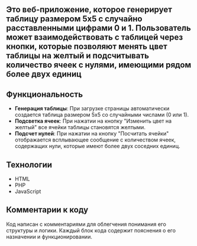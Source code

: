 
## Это веб-приложение, которое генерирует таблицу размером 5x5 с случайно расставленными цифрами 0 и 1. Пользователь может взаимодействовать с таблицей через кнопки, которые позволяют менять цвет таблицы на желтый и подсчитывать количество ячеек с нулями, имеющими рядом более двух единиц
## Функциональность
- **Генерация таблицы**: При загрузке страницы автоматически создается таблица размером 5x5 со случайными числами (0 или 1).
- **Подсветка ячеек**: При нажатии на кнопку "Изменить цвет на желтый" все ячейки таблицы становятся желтыми.
- **Подсчет нулей**: При нажатии на кнопку "Посчитать ячейки" отображается всплывающее сообщение с количеством ячеек, содержащих нули, которые имеют более двух соседних единиц.
## Технологии
- HTML
- PHP
- JavaScript

## Комментарии к коду
Код написан с комментариями для облегчения понимания его структуры и логики. Каждый блок кода содержит пояснения о его назначении и функционировании.
